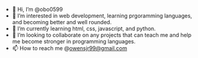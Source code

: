 - 👋 Hi, I’m @obo0599
- 👀 I’m interested in web development, learning prgoramming languages, and becoming better and well rounded.
- 🌱 I’m currently learning html, css, javascript, and python.
- 💞️ I’m looking to collaborate on any projects that can teach me and help me become stronger in programming languages.
- 📫 How to reach me @owensjr99@gmail.com

<!---
obo0599/obo0599 is a ✨ special ✨ repository because its `README.md` (this file) appears on your GitHub profile.
You can click the Preview link to take a look at your changes.
--->
